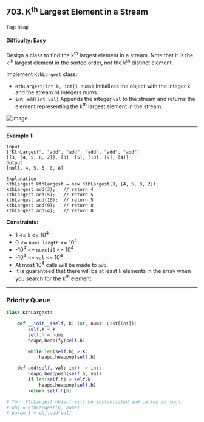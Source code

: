 ## 703. K<sup>th</sup> Largest Element in a Stream

```Tag```: ```Heap```

#### Difficulty: Easy

Design a class to find the k<sup>th</sup> largest element in a stream. Note that it is the k<sup>th</sup> largest element in the sorted order, not the k<sup>th</sup> distinct element.

Implement ```KthLargest``` class:

- ```KthLargest(int k, int[] nums)``` Initializes the object with the integer ```k``` and the stream of integers nums.
- ```int add(int val)``` Appends the integer ```val``` to the stream and returns the element representing the k<sup>th</sup> largest element in the stream.

![image](https://user-images.githubusercontent.com/35042430/216127873-0da50fd5-1ea9-438c-96e7-62e38ad12007.png)

---

__Example 1:__
```
Input
["KthLargest", "add", "add", "add", "add", "add"]
[[3, [4, 5, 8, 2]], [3], [5], [10], [9], [4]]
Output
[null, 4, 5, 5, 8, 8]

Explanation
KthLargest kthLargest = new KthLargest(3, [4, 5, 8, 2]);
kthLargest.add(3);   // return 4
kthLargest.add(5);   // return 5
kthLargest.add(10);  // return 5
kthLargest.add(9);   // return 8
kthLargest.add(4);   // return 8
```

__Constraints:__

- 1 <= ```k``` <= 10<sup>4</sup>
- 0 <= ```nums.length``` <= 10<sup>4</sup>
- -10<sup>4</sup> <= ```nums[i]``` <= 10<sup>4</sup>
- -10<sup>4</sup> <= ```val``` <= 10<sup>4</sup>
- At most 10<sup>4</sup> calls will be made to ```add```.
- It is guaranteed that there will be at least ```k``` elements in the array when you search for the k<sup>th</sup> element.

---

### Priority Queue

```Python
class KthLargest:

    def __init__(self, k: int, nums: List[int]):
        self.k = k
        self.h = nums
        heapq.heapify(self.h)

        while len(self.h) > k:
            heapq.heappop(self.h)

    def add(self, val: int) -> int:
        heapq.heappush(self.h, val)
        if len(self.h) > self.k:
            heapq.heappop(self.h)
        return self.h[0]

# Your KthLargest object will be instantiated and called as such:
# obj = KthLargest(k, nums)
# param_1 = obj.add(val)
```
